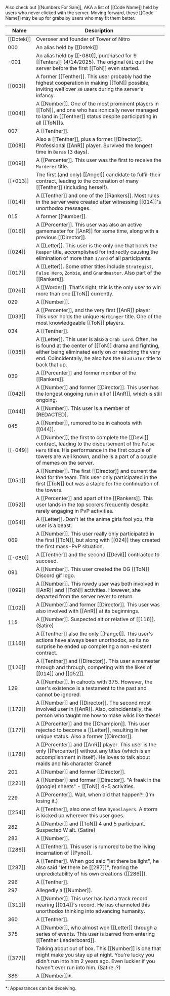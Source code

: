 Also check out [[Numbers For Sale]], AKA a list of [[Code Name]] held by users who never clicked with the server. Moving forward, these [[Code Name]] may be up for grabs by users who may fit them better.

| Name       | Description                                                                                                                                                                                                                                  |
| ---------- | -------------------------------------------------------------------------------------------------------------------------------------------------------------------------------------------------------------------------------------------- |
| [[Doteki]] | Overseer and founder of Tower of Nitro                                                                                                                                                                                                       |
| 000        | An alias held by [[Doteki]]                                                                                                                                                                                                                  |
| -001       | An alias held by [[-080]], purchased for 9 [[Tenters]] (4/14/2025). The original `001` quit the server before the first [[ToN]] even started.                                                                                                |
| [[003]]    | A former [[Tenther]]. This user probably had the highest cooperation in making [[ToN]] possible, inviting well over `30` users during the server's infancy.                                                                                  |
| [[004]]    | A [[Number]]. One of the most prominent players in  [[ToN]], and one who has ironically never managed to land in [[Tenther]] status despite participating in all [[ToN]]s.                                                                   |
| 007        | A [[Tenther]].                                                                                                                                                                                                                               |
| [[008]]    | Also a [[Tenther]], plus a former [[Director]]. Professional [[AnR]] player. Survived the longest time in `Baras` (3 days).                                                                                                                  |
| [[009]]    | A [[Percenter]]. This user was the first to receive the `Murderer` title.                                                                                                                                                                    |
| [[+013]]   | The first (and only) [[Angel]] candidate to fulfill their contract, leading to the coronation of many [[Tenther]] (including herself).                                                                                                       |
| [[014]]    | A [[Tenther]] and one of the [[Rankers]]. Most rules in the server were created after witnessing [[014]]'s unorthodox messages.                                                                                                              |
| 015        | A former [[Number]].                                                                                                                                                                                                                         |
| [[016]]    | A [[Percenter]]. This user was also an active gamemaster for [[AnR]] for some time, along with a previous [[Director]].                                                                                                                      |
| [[024]]    | A [[Letter]]. This user is the only one that holds the `Reaper` title, accomplished for indirectly causing the elimination of more than `1/3rd` of all participants.                                                                         |
| [[017]]    | A [[Letter]]. Some other titles include `Strategist`, `False Hero`, `Zombie`, and `Grandmaster`. Also part of the [[Rankers]].                                                                                                               |
| [[026]]    | A [[Worder]]. That's right, this is the only user to win more than one [[ToN]] currently.                                                                                                                                                    |
| 029        | A [[Number]].                                                                                                                                                                                                                                |
| [[033]]    | A [[Percenter]], and the very first [[AnR]] player. This user holds the unique `Harbinger` title. One of the most knowledgeable [[ToN]] players.                                                                                             |
| 034        | A [[Tenther]].                                                                                                                                                                                                                               |
| [[035]]    | A [[Letter]]. This user is also a `Crab Lord`. Often, he is found at the center of [[ToN]] drama and fighting, either being eliminated early on or reaching the very end. Coincidentally, he also has the `Gladiator` title to back that up. |
| 039        | A [[Percenter]] and former member of the [[Rankers]].                                                                                                                                                                                        |
| [[042]]    | A [[Number]] and former [[Director]]. This user has the longest ongoing run in all of [[AnR]], which is still ongoing.                                                                                                                       |
| [[044]]    | A [[Number]]. This user is a member of [REDACTED].                                                                                                                                                                                           |
| 045        | A [[Number]], rumored to be in cahoots with [[044]].                                                                                                                                                                                         |
| [[-049]]   | A [[Number]], the first to complete the [[Devil]] contract, leading to the disbursement of the `False Hero` titles. His performance in the first couple of towers are well known, and he is a part of a couple of memes on the server.       |
| [[051]]    | A [[Number]]. The first [[Director]] and current the lead for the team. This user only participated in the first [[ToN]] but was a staple for the continuation of the towers.                                                                |
| [[052]]    | A [[Percenter]] and apart of the [[Rankers]]. This user lands in the top scorers frequently despite rarely engaging in PvP activities.                                                                                                       |
| [[054]]    | A [[Letter]]. Don't let the anime girls fool you, this user is a beast.                                                                                                                                                                      |
| 069        | A [[Number]]. This user really only participated in the first [[ToN]], but along with [[024]] they created the first mass-PvP situation.                                                                                                     |
| [[-080]]   | A [[Tenther]] and the second [[Devil]] contractee to succeed.                                                                                                                                                                                |
| 091        | A [[Number]]. This user created the OG [[ToN]] Discord gif logo.                                                                                                                                                                             |
| [[099]]    | A [[Number]]. This rowdy user was both involved in [[AnR]] and [[ToN]] activities. However, she departed from the server never to return.                                                                                                    |
| [[102]]    | A [[Number]] and former [[Director]]. This user was also involved with [[AnR]] at its beginnings.                                                                                                                                            |
| 115        | A [[Number]]. Suspected alt or relative of [[116]]. (Satire)                                                                                                                                                                                 |
| [[116]]    | A [[Tenther]] also the only [[Fangel]]. This user's actions have always been unorthodox, so its no surprise he ended up completing a non-existent contract.                                                                                  |
| [[126]]    | A [[Tenther]] and [[Director]]. This user a memester through and through, competing with the likes of [[014]] and [[052]].                                                                                                                   |
| 129        | A [[Number]]. In cahoots with 375. However, the user's existence is a testament to the past and cannot be ignored.                                                                                                                           |
| [[172]]    | A [[Number]] and [[Director]]. The second most involved user in [[AnR]]. Also, coincidentally, the person who taught me how to make wikis like these!                                                                                        |
| [[177]]    | A [[Percenter]] and the [[Champion]]. This user rejected to become a [[Letter]], resulting in her unique status. Also a former [[Director]].                                                                                                 |
| [[178]]    | A [[Percenter]] and [[AnR]] player. This user is the only [[Percenter]] without any titles (which is an accomplishment in itself). He loves to talk about maids and his character Cranel!                                                    |
| 201        | A [[Number]] and former [[Director]].                                                                                                                                                                                                        |
| [[221]]    | A [[Number]] and former [[Director]]. "A freak in the (google) sheets" - [[ToN]] 4-5 activities.                                                                                                                                             |
| 229        | A [[Percenter]]. Wait, when did that happen?! (I'm losing it.)                                                                                                                                                                               |
| [[254]]    | A [[Tenther]], also one of few `Dynoslayers`. A storm is kicked up wherever this user goes.                                                                                                                                                  |
| 282        | A [[Number]] and [[ToN]] 4 and 5 participant. Suspected W alt. (Satire)                                                                                                                                                                      |
| 283        | A [[Number]].                                                                                                                                                                                                                                |
| [[286]]    | A [[Tenther]]. This user is rumored to be the living incarnation of [[Pyno]].                                                                                                                                                                |
| [[287]]    | A [[Tenther]]. When god said "let there be light", he also said "let there be [[287]]", fearing the unpredictability of his own creations ([[286]]).                                                                                         |
| 296        | A [[Tenther]].                                                                                                                                                                                                                               |
| 297        | Allegedly a [[Number]].                                                                                                                                                                                                                      |
| [[311]]    | A [[Number]]. This user has had a track record nearing [[014]]'s record. He has channeled this unorthodox thinking into advancing humanity.                                                                                                  |
| 360        | A [[Tenther]].                                                                                                                                                                                                                               |
| 375        | A [[Number]], who almost won [[Letter]] through a series of events. This user is barred from entering [[Tenther Leaderboard]].                                                                                                               |
| [[377]]    | Talking about out of box. This [[Number]] is one that might make you stay up at night. You're lucky you didn't run into him 2 years ago. Even luckier if you haven't ever run into him. (Satire..?)                                          |
| 386        | A [[Number]]*.                                                                                                                                                                                                                               |
\*: Appearances can be deceiving.